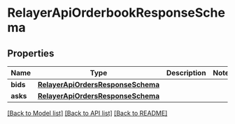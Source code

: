 # RelayerApiOrderbookResponseSchema

## Properties

| Name     | Type                                                                    | Description | Notes |
| -------- | ----------------------------------------------------------------------- | ----------- | ----- |
| **bids** | [**RelayerApiOrdersResponseSchema**](RelayerApiOrdersResponseSchema.md) |             |
| **asks** | [**RelayerApiOrdersResponseSchema**](RelayerApiOrdersResponseSchema.md) |             |

[[Back to Model list]](../README.md#documentation-for-models) [[Back to API list]](../README.md#documentation-for-api-endpoints) [[Back to README]](../README.md)
